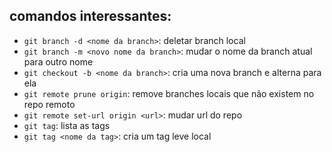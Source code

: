 comandos interessantes:
-----------------------
- `git branch -d <nome da branch>`: deletar branch local
- `git branch -m <novo nome da branch>`: mudar o nome da branch atual para outro nome
- `git checkout -b <nome da branch>`: cria uma nova branch e alterna para ela
- `git remote prune origin`: remove branches locais que não existem no repo remoto
- `git remote set-url origin <url>`: mudar url do repo
- `git tag`: lista as tags
- `git tag <nome da tag>`: cria um tag leve local
